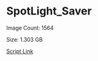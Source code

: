 # SpotLight_Saver

Image Count: 1564

Size: 1.303 GB

[Script Link](https://github.com/liuyal/Archive/blob/master/Python/Utilities/Miscellaneous/spotlight_saver.py)
